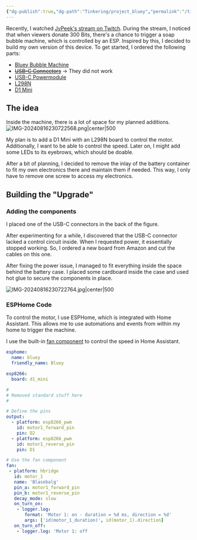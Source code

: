 ```yaml
---
{"dg-publish":true,"dg-path":"Tinkering/project_bluey","permalink":"/tinkering/project-bluey/","tags":["📝/🌿"],"noteIcon":"fern","created":"2024-07-30 21:42","updated":"2024-08-16 23:07"}
---
```


Recently, I watched [JvPeek's stream on Twitch](https://www.twitch.tv/jvpeek?lang=de). During the stream, I noticed that when viewers donate 300 Bits, there's a chance to trigger a soap bubble machine, which is controlled by an ESP. Inspired by this, I decided to build my own version of this device. To get started, I ordered the following parts:

- [Bluey Bubble Machine](https://www.action.com/de-de/p/3013160/seifenblasenmaschine/)
- ~~[USB-C Connectors](https://amzn.to/3ynJVhV)~~ → They did not work
- [USB-C Powermodule](https://amzn.to/4drznx0)
- [L298N](https://amzn.to/4c5shgv)
- [D1 Mini](https://amzn.to/3LLueEf)

## The idea

Inside the machine, there is a lot of space for my planned additions.
![IMG-20240816230722568.png|center|500](/img/user/Media/Z/Project%20Bluey/IMG-20240816230722568.png)

My plan is to add a D1 Mini with an L298N board to control the motor. Additionally, I want to be able to control the speed. Later on, I might add some LEDs to its eyebrows, which should be doable.

After a bit of planning, I decided to remove the inlay of the battery container to fit my own electronics there and maintain them if needed. This way, I only have to remove one screw to access my electronics.

## Building the "Upgrade"

### Adding the components
I placed one of the USB-C connectors in the back of the figure.

After experimenting for a while, I discovered that the USB-C connector lacked a control circuit inside. When I requested power, it essentially stopped working. So, I ordered a new board from Amazon and cut the cables on this one.

After fixing the power issue, I managed to fit everything inside the space behind the battery case. I placed some cardboard inside the case and used hot glue to secure the components in place.

![IMG-20240816230722764.jpg|center|500](/img/user/Media/Z/Project%20Bluey/IMG-20240816230722764.jpg)

### ESPHome Code
To control the motor, I use ESPHome, which is integrated with Home Assistant. This allows me to use automations and events from within my home to trigger the machine.

I use the built-in [fan component](https://esphome.io/components/fan/) to control the speed in Home Assistant.

```yaml
esphome:
  name: bluey
  friendly_name: Bluey

esp8266:
  board: d1_mini

# 
# Removed standard stuff here
# 

# Define the pins
output:
  - platform: esp8266_pwm
    id: motor1_forward_pin
    pin: D2
  - platform: esp8266_pwm
    id: motor1_reverse_pin
    pin: D1

# Use the fan component
fan:
 - platform: hbridge
   id: motor_1
   name: 'Blasebalg'
   pin_a: motor1_forward_pin
   pin_b: motor1_reverse_pin
   decay_mode: slow
   on_turn_on:
    - logger.log:
       format: 'Motor 1: on - duration = %d ms, direction = %d'
       args: ['id(motor_1_duration)', id(motor_1).direction]
   on_turn_off:
    - logger.log: 'Motor 1: off
```